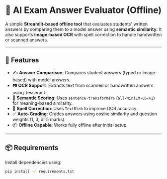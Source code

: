 
# 🧠 AI Exam Answer Evaluator (Offline)

A simple **Streamlit-based offline tool** that evaluates students' written answers by comparing them to a model answer using **semantic similarity**. It also supports **image-based OCR** with spell correction to handle handwritten or scanned answers.

---

## 🚀 Features

- ✍️ **Answer Comparison**: Compares student answers (typed or image-based) with model answers.
- 📷 **OCR Support**: Extracts text from scanned or handwritten answers using Tesseract.
- 🧠 **Semantic Scoring**: Uses `sentence-transformers` (`all-MiniLM-L6-v2`) for meaning-based similarity.
- 🔧 **Spell Correction**: Uses `TextBlob` to improve OCR accuracy.
- ✅ **Auto-Grading**: Grades answers using cosine similarity and question weights (1, 3, or 5 marks).
- 📦 **Offline Capable**: Works fully offline after initial setup.

---

## 📦 Requirements

Install dependencies using:

```bash
pip install -r requirements.txt

